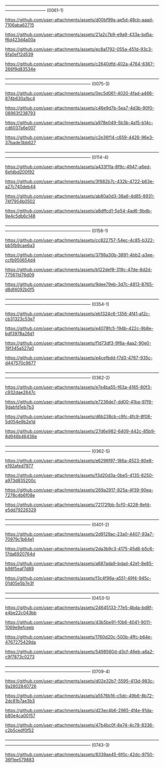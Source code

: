 –––––––––––––––––––––––––––––––––––––––––––––––––––––––––––––––––––––––––––––––––––––––––––
(0061-1)


https://github.com/user-attachments/assets/d00bf99a-ae5d-48cb-aaad-7106aba62715


https://github.com/user-attachments/assets/21a2c7b9-e9a9-433a-bd5a-f6d423d4a00a


https://github.com/user-attachments/assets/ec8a1792-055a-451d-93c3-6fa0ef12d539


https://github.com/user-attachments/assets/c2640dfd-402a-4764-8367-266f9d83534e


––––––––––––––––––––––––––––––––––––––––––––––––––––––––––––––––––––––––––––––––––––––––––––––––––––––––––––––––
(0075-3)


https://github.com/user-attachments/assets/0ec5d061-4020-4fad-a466-874b630a1bc4


https://github.com/user-attachments/assets/c46e9d7b-5ea7-4d3b-90f0-08963f238793


https://github.com/user-attachments/assets/a978e049-5b3b-4a15-b14c-cd6037a6e007


https://github.com/user-attachments/assets/c2e36f14-c659-4426-96e3-37bade3bb627


––––––––––––––––––––––––––––––––––––––––––––––––––––––––––––––––––––––––––––––––––––––––––––––––––––––––––––––––
(0114-4)


https://github.com/user-attachments/assets/a433f1fa-8f9c-4947-a6ed-6efdbd200f92


https://github.com/user-attachments/assets/3f882b7c-432b-4722-b63e-a27c740deb44


https://github.com/user-attachments/assets/ab80a0d3-38a6-4d85-8931-74f7954b0502


https://github.com/user-attachments/assets/a8dffcd1-5e54-4ad6-9bdb-9e4c5db6c148


––––––––––––––––––––––––––––––––––––––––––––––––––––––––––––––––––––––––––––––––––––––––––––––––––––––––––––––––
(0158-1)


https://github.com/user-attachments/assets/cc822757-54ec-4c85-b322-bb5fb9cae6a3


https://github.com/user-attachments/assets/3798a30b-3891-4bb2-a3ee-ccfb950654d4


https://github.com/user-attachments/assets/b122def8-319c-47de-8d2d-775611d76d09


https://github.com/user-attachments/assets/9dee79eb-3d7c-4813-8765-d8df4092b0f5


––––––––––––––––––––––––––––––––––––––––––––––––––––––––––––––––––––––––––––––––––––––––––––––––––––––––––––––––
(0354-1)


https://github.com/user-attachments/assets/eb1324c6-1356-4f41-a12c-cb31323c53e7


https://github.com/user-attachments/assets/e4078fc5-194b-422c-9b8e-bdf3978a26d1


https://github.com/user-attachments/assets/f1d73df3-9f6a-4aa2-90e0-19f345a527a0


https://github.com/user-attachments/assets/e4cefbdd-f7d3-4767-935c-d447570c9677


––––––––––––––––––––––––––––––––––––––––––––––––––––––––––––––––––––––––––––––––––––––––––––––––––––––––––––––––
(0362-2)


https://github.com/user-attachments/assets/e7e4ba55-f63a-4165-80f3-c932dae2647c


https://github.com/user-attachments/assets/e7236de7-dd00-41ba-97f9-9dabfd1eb7b3


https://github.com/user-attachments/assets/d6b238cb-c9fc-4fc9-8f08-5d054e9b2e1d


https://github.com/user-attachments/assets/27d6e982-6409-442c-85b9-8d946b46436e


––––––––––––––––––––––––––––––––––––––––––––––––––––––––––––––––––––––––––––––––––––––––––––––––––––––––––––––––
(0362-5)


https://github.com/user-attachments/assets/e6296f97-186a-4523-80e8-e192afed7977


https://github.com/user-attachments/assets/f3d20d3a-0be5-4135-8250-a973d835200c


https://github.com/user-attachments/assets/269a2917-825a-4f39-90ea-7278c4b6f08e


https://github.com/user-attachments/assets/72172fbb-5cf0-4228-8efd-e5dd79226329


––––––––––––––––––––––––––––––––––––––––––––––––––––––––––––––––––––––––––––––––––––––––––––––––––––––––––––––––
(0401-2)


https://github.com/user-attachments/assets/2d9129ac-23a0-4407-93a7-70979c1b64e1


https://github.com/user-attachments/assets/2da3b9c3-4175-45d8-b5c6-17da6920764d


https://github.com/user-attachments/assets/a687ada9-bdad-42e1-8e85-b98f5eaf7d89


https://github.com/user-attachments/assets/f3c4f96a-a551-49f4-945c-01d05e5b7e3f


––––––––––––––––––––––––––––––––––––––––––––––––––––––––––––––––––––––––––––––––––––––––––––––––––––––––––––––––
(0453-5)


https://github.com/user-attachments/assets/24645133-77e5-4bda-bd8f-e4be22c043bb


https://github.com/user-attachments/assets/43b5be91-f0b6-4041-9011-1069e9efceeb


https://github.com/user-attachments/assets/1760d20c-500b-4ffc-b64e-4767275429da


https://github.com/user-attachments/assets/5498560d-d3cf-46eb-a6a2-c9f7873c0273


––––––––––––––––––––––––––––––––––––––––––––––––––––––––––––––––––––––––––––––––––––––––––––––––––––––––––––––––
(0709-4)


https://github.com/user-attachments/assets/d02e32b7-5595-413d-983c-9a2802840726


https://github.com/user-attachments/assets/a5576b16-c5dc-49b6-8b72-2dc81b7ae3b3


https://github.com/user-attachments/assets/d23ec4b6-2965-4f4e-91da-b80e4ca00157


https://github.com/user-attachments/assets/47b4bc0f-8e74-4c78-8336-c2b5cedf0f52


––––––––––––––––––––––––––––––––––––––––––––––––––––––––––––––––––––––––––––––––––––––––––––––––––––––––––––––––
(0743-3)


https://github.com/user-attachments/assets/8339ae45-6f0c-42dc-9750-36f1ee579883







